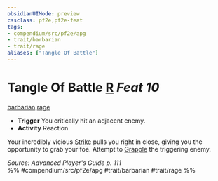 ```yaml
---
obsidianUIMode: preview
cssclass: pf2e,pf2e-feat
tags:
- compendium/src/pf2e/apg
- trait/barbarian
- trait/rage
aliases: ["Tangle Of Battle"]
---
```

# Tangle Of Battle  [R](/rules/core-rulebook/chapter-9-playing-the-game.md#Actions "Reaction") *Feat 10*  
[barbarian](/rules/traits/barbarian.md)  [rage](/rules/traits/rage.md)  

- **Trigger** You critically hit an adjacent enemy.
- **Activity** Reaction

Your incredibly vicious [Strike](/rules/actions/strike.md) pulls you right in close, giving you the opportunity to grab your foe. Attempt to [Grapple](/rules/actions/grapple.md) the triggering enemy.

*Source: Advanced Player's Guide p. 111*  
%% #compendium/src/pf2e/apg #trait/barbarian #trait/rage %%